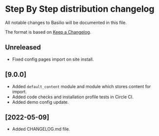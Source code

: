# Step By Step distribution changelog
All notable changes to Basilio will be documented in this file.

The format is based on [Keep a Changelog](https://keepachangelog.com/en/1.0.0/).

## Unreleased
- Fixed config pages import on site install.

## [9.0.0]
- Added `default_content` module and module which stores content for import.
- Added code checks and installation profile tests in Circle CI.
- Added demo config update.

## [2022-05-09]
- Added CHANGELOG.md file.
